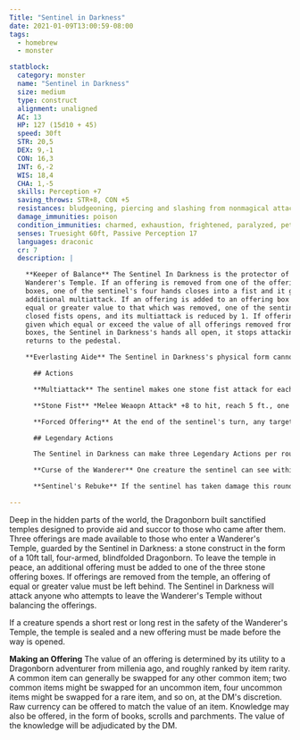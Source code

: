 ```yaml
---
Title: "Sentinel in Darkness"
date: 2021-01-09T13:00:59-08:00
tags:
  - homebrew
  - monster

statblock:
  category: monster
  name: "Sentinel in Darkness"
  size: medium
  type: construct
  alignment: unaligned
  AC: 13
  HP: 127 (15d10 + 45)
  speed: 30ft
  STR: 20,5
  DEX: 9,-1
  CON: 16,3
  INT: 6,-2
  WIS: 18,4
  CHA: 1,-5
  skills: Perception +7
  saving_throws: STR+8, CON +5
  resistances: bludgeoning, piercing and slashing from nonmagical attacks
  damage_immunities: poison
  condition_immunities: charmed, exhaustion, frightened, paralyzed, petrified, poisoned
  senses: Truesight 60ft, Passive Perception 17
  languages: draconic
  cr: 7
  description: |

    **Keeper of Balance** The Sentinel In Darkness is the protector of the
    Wanderer's Temple. If an offering is removed from one of the offering
    boxes, one of the sentinel's four hands closes into a fist and it gains an
    additional multiattack. If an offering is added to an offering box of
    equal or greater value to that which was removed, one of the sentinel's
    closed fists opens, and its multiattack is reduced by 1. If offerings are
    given which equal or exceed the value of all offerings removed from the
    boxes, the Sentinel in Darkness's hands all open, it stops attacking, and
    returns to the pedestal.

    **Everlasting Aide** The Sentinel in Darkness's physical form cannot be destroyed. If its HP is reduced to 0, the stone construct shatters, but the debris will return to the statue's pedestal and reform. After 1 minute, the statue is fully reformed and regains its max HP.

      ## Actions

      **Multiattack** The sentinel makes one stone fist attack for each hand that is currently closed into a fist.

      **Stone Fist** *Melee Weaopn Attack* +8 to hit, reach 5 ft., one target. Hit: 18 (2d12 + 5) bludgeoning damage.

      **Forced Offering** At the end of the sentinel's turn, any target the sentinel damaged with Stone Fist this turn must roll a d6. On a 1 or a 2, the target's equipped weapon is magically teleported to an offering box. If the creature does not have a weapon equipped, a random magical item in the creature's inventory selected by the DM is taken. If the target has no magical items in its inventory, 10d10 gold pieces or equivalent currency from its inventory is taken. If the target has no currency, nothing is taken.

      ## Legendary Actions

      The Sentinel in Darkness can make three Legendary Actions per round, only one of which can be Curse of the Wanderer.

      **Curse of the Wanderer** One creature the sentinel can see within 30 feet must succeed on a DC 15 Wisdom saving throw or suffer the Curse of the Wanderer. While cursed, the creature's speed is halved and it can't regain HP. For every 24 hours it goes without discovering or learning new information, it takes 10 (3d6) psychic damage. The curse lasts until it is lifted by a remove curse spell or similar magic.

      **Sentinel's Rebuke** If the sentinel has taken damage this round, it can use Forced Offering, targeting a creature that damaged it. Forced Offering can only be used against the same target once per reaction.

---
```


Deep in the hidden parts of the world, the Dragonborn built sanctified temples designed to provide aid and succor to those who came after them. Three offerings are made available to those who enter a Wanderer's Temple, guarded by the Sentinel in Darkness: a stone construct in the form of a 10ft tall, four-armed, blindfolded Dragonborn. To leave the temple in peace, an additional offering must be added to one of the three stone offering boxes. If offerings are removed from the temple, an offering of equal or greater value must be left behind. The Sentinel in Darkness will attack anyone who attempts to leave the Wanderer's Temple without balancing the offerings.

If a creature spends a short rest or long rest in the safety of the Wanderer's
Temple, the temple is sealed and a new offering must be made before the way is
opened.

**Making an Offering** The value of an offering is determined by its utility to a Dragonborn adventurer from millenia ago, and roughly ranked by item rarity. A common item can generally be swapped for any other common item; two common items might be swapped for an uncommon item, four uncommon items might be swapped for a rare item, and so on, at the DM's discretion. Raw currency can be offered to match the value of an item. Knowledge may also be offered, in the form of books, scrolls and parchments. The value of the knowledge will be adjudicated by the DM.

